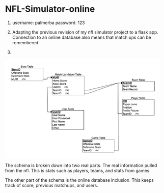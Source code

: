 # NFL-Simulator-online
1. username: palmerba password: 123

2. Adapting the previous revision of my nfl simulator project to a flask app. Connection to an online database also means that match ups can be remembered.

3.
![Diagram](https://github.com/baplmrkrrck/NFL-Simulator-online/blob/master/docs/ERD%20Diagram.png)

The schema is broken down into two real parts. The real information pulled from the nfl. This is stats such as players, teams, and stats from games. 

The other part of the schema is the online database inclusion. This keeps track of score, previous matchups, and users. 


